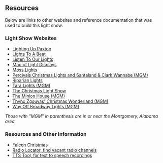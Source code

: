 ## Resources

Below are links to other websites and reference documentation that was used to build this light show.

### Light Show Websites

* <a href="http://www.lightinguppaxton.com/" target="_blank">Lighting Up Paxton</a>
* <a href="https://www.lightstoabeat.com" target="_blank">Lights To A Beat</a>
* <a href="https://sites.google.com/site/listentoourlights/home" target="_blank">Listen To Our Lights</a>
* <a href="https://www.zeemaps.com/map?group=3242152" target="_blank">Map of Light Displays</a>
* <a href="http://www.mosslights.com" target="_blank">Moss Lights</a>
* <a href="https://www.christmaslightfinder.com/displays/display-details/?id=2529" target="_blank">Percivals Christmas Lights and Santaland & Clark Wannabe (MGM)</a>
* <a href="https://riparianlights.com/" target="_blank">Riparian Lights</a>
* <a href="https://taralights.com" target="_blank">Tara Lights (MGM)</a>
* <a href="http://www.thechristmaslightshow.com/" target="_blank">The Christmas Light Show</a>
* <a href="https://www.facebook.com/theminionhouse334" target="_blank">The Minion House (MGM)</a>
* <a href="https://tzchristmas.com" target="_blank">Thyno Zgouvas' Christmas Wonderland (MGM)</a>
* <a href="https://www.wayoffbroadwaylights.com/" target="_blank">Way Off Broadway Lights (MGM)</a>

*Those with "MGM" in parenthesis are in or near the Montgomery, Alabama area.*

### Resources and Other Information

* <a href="http://www.falconchristmas.com" target="_blank">Falcon Christmas</a>
* <a href="https://radio-locator.com/cgi-bin/vacant" target="_blank">Radio Locator, find vacant radio channels</a>
* <a href="https://ttstool.com" target="_blank">TTS Tool, for text to speech recordings</a>